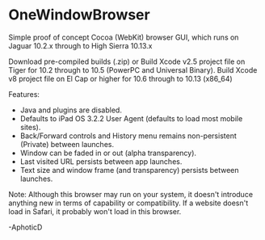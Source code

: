 # OneWindowBrowser
Simple proof of concept Cocoa (WebKit) browser GUI, which runs on Jaguar 10.2.x through to High Sierra 10.13.x

Download pre-compiled builds (.zip) or
    Build Xcode v2.5 project file on Tiger for 10.2 through to 10.5 (PowerPC and Universal Binary).
    Build Xcode v8 project file on El Cap or higher for 10.6 through to 10.13 (x86_64)

Features:
  * Java and plugins are disabled.
  * Defaults to iPad OS 3.2.2 User Agent (defaults to load most mobile sites).
  * Back/Forward controls and History menu remains non-persistent (Private) between launches.
  * Window can be faded in or out (alpha transparency).
  * Last visited URL persists between app launches.
  * Text size and window frame (and transparency) persists between launches.
 
Note: Although this browser may run on your system, it doesn't introduce anything new in terms of capability or compatibility. If a website doesn't load in Safari, it probably won't load in this browser.

-AphoticD
